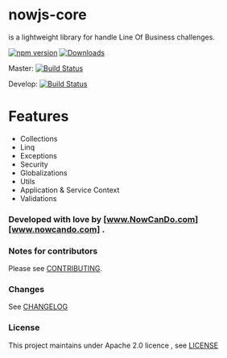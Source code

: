 # **nowjs-core** 
is a lightweight library for handle Line Of Business challenges.
 
 [![npm version](https://badge.fury.io/js/nowjs-core.svg)](https://www.npmjs.com/package/nowjs-core)
 [![Downloads](https://img.shields.io/npm/dm/nowjs-core.svg)](https://www.npmjs.com/package/nowjs-core)
  
 Master: [![Build Status](https://travis-ci.org/nowcando/nowjs-core.svg?branch=master)](https://travis-ci.org/nowcando/nowjs-core)
 
 Develop: [![Build Status](https://travis-ci.org/nowcando/nowjs-core.svg?branch=develop)](https://travis-ci.org/nowcando/nowjs-core)
 
 # Features
 
 - Collections
 - Linq
 - Exceptions
 - Security
 - Globalizations
 - Utils
 - Application & Service Context
 - Validations
 
 
### Developed with love by [www.NowCanDo.com][www.nowcando.com] .



### Notes for contributors

Please see [CONTRIBUTING](./CONTRIBUTING.md).

### Changes

See [CHANGELOG](./CHANGELOG.md)
   
### License   
This project maintains under Apache 2.0 licence , see [LICENSE](./LICENSE.md) 